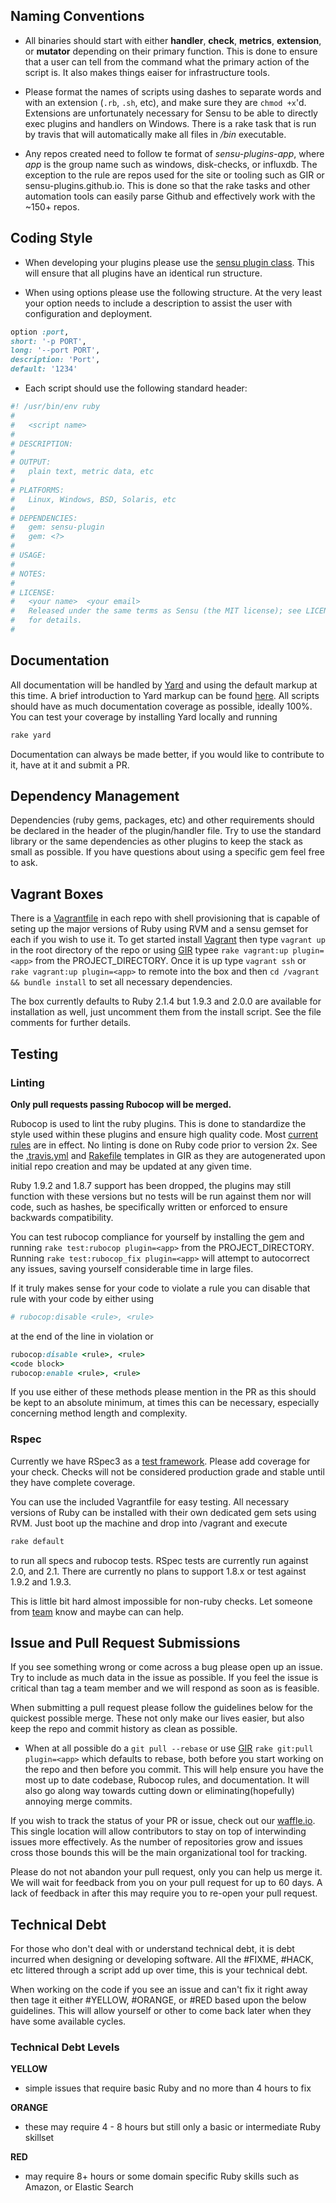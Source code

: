## Naming Conventions

* All binaries should start with either **handler**, **check**, **metrics**, **extension**, or **mutator** depending on their primary function.  This is done to ensure that a user can tell from the command what the primary action of the script is.  It also makes things eaiser for infrastructure tools.

* Please format the names of scripts using dashes to separate words and with an extension (`.rb`, `.sh`, etc), and make sure they are `chmod +x`'d. Extensions are unfortunately necessary for Sensu to be able to directly exec plugins and handlers on Windows.  There is a rake task that is run by travis that will automatically make all files in */bin* executable.

* Any repos created need to follow te format of *sensu-plugins-app*, where *app* is the group name such as windows, disk-checks, or influxdb.  The exception to the rule are repos used for the site or tooling such as GIR or sensu-plugins.github.io.  This is done so that the rake tasks and other automation tools can easily parse Github and effectively work with the ~150+ repos.

## Coding Style

* When developing your plugins please use the [sensu plugin class][1].  This will ensure that all plugins have an identical run structure.

* When using options please use the following structure.  At the very least your option needs to include a description to assist the user with configuration and deployment.

```ruby
option :port,
short: '-p PORT',
long: '--port PORT',
description: 'Port',
default: '1234'
```

* Each script should use the following standard header:

```ruby
#! /usr/bin/env ruby
#
#   <script name>
#
# DESCRIPTION:
#
# OUTPUT:
#   plain text, metric data, etc
#
# PLATFORMS:
#   Linux, Windows, BSD, Solaris, etc
#
# DEPENDENCIES:
#   gem: sensu-plugin
#   gem: <?>
#
# USAGE:
#
# NOTES:
#
# LICENSE:
#   <your name>  <your email>
#   Released under the same terms as Sensu (the MIT license); see LICENSE
#   for details.
#
```

## Documentation

All documentation will be handled by [Yard][2] and using the default markup at this time. A brief introduction to Yard markup can be found [here][3]. All scripts should have as much documentation coverage as possible, ideally 100%.  You can test your coverage by installing Yard locally and running

```bash
rake yard
```

Documentation can always be made better, if you would like to contribute to it, have at it and submit a PR.

## Dependency Management

Dependencies (ruby gems, packages, etc) and other requirements should be declared in the header of the plugin/handler file.  Try to use the standard library or the same dependencies as other plugins to keep the stack as small as possible.  If you have questions about using a specific gem feel free to ask.

## Vagrant Boxes

There is a [Vagrantfile][4] in each repo with shell provisioning that is capable of seting up  the major versions of Ruby using RVM and a sensu gemset for each if you wish to use it.  To get started install [Vagrant][5] then type `vagrant up` in the root directory of the repo or using [GIR][11] typee `rake vagrant:up plugin=<app>` from the PROJECT_DIRECTORY.  Once it is up type `vagrant ssh` or `rake vagrant:up plugin=<app>` to remote into the box and then `cd /vagrant && bundle install` to set all necessary dependencies.

The box currently defaults to Ruby 2.1.4 but 1.9.3 and 2.0.0 are available for installation as well, just uncomment them from the install script.  See the file comments for further details.

## Testing

### Linting

**Only pull requests passing Rubocop will be merged.**

Rubocop is used to lint the ruby plugins. This is done to standardize the style used within these plugins and ensure high quality code.  Most [current rules][6] are in effect.  No linting is done on Ruby code prior to version 2x.  See the [.travis.yml][7] and [Rakefile][8] templates in GIR as they are autogenerated upon initial repo creation and may be updated at any given time.

Ruby 1.9.2 and 1.8.7 support has been dropped, the plugins may still function with these versions but no tests will be run against them nor will code, such as hashes, be specifically written or enforced to ensure backwards compatibility.

You can test rubocop compliance for yourself by installing the gem and running `rake test:rubocop plugin=<app>` from the PROJECT_DIRECTORY.  Running `rake test:rubocop_fix plugin=<app>` will attempt to autocorrect any issues, saving yourself considerable time in large files.

If it truly makes sense for your code to violate a rule you can disable that rule with your code by either using

```ruby
# rubocop:disable <rule>, <rule>
```

at the end of the line in violation or

```ruby
rubocop:disable <rule>, <rule>
<code block>
rubocop:enable <rule>, <rule>
```

If you use either of these methods please mention in the PR as this should be kept to an absolute minimum, at times this can be necessary, especially concerning method length and complexity.

### Rspec

Currently we have RSpec3 as a [test framework][9]. Please add coverage for your check.  Checks will not be considered production grade and stable until they have complete coverage.

You can use the included Vagrantfile for easy testing.  All necessary versions of Ruby can be installed with their own dedicated gem sets using RVM.  Just boot up the machine and drop into /vagrant and execute

```bash
rake default
```

to run all specs and rubocop tests.  RSpec tests are currently run against 2.0, and 2.1.  There are currently no plans to support 1.8.x or test against 1.9.2 and 1.9.3.

This is little bit hard almost impossible for non-ruby checks. Let someone from [team][10] know and maybe can can help.

## Issue and Pull Request Submissions

If you see something wrong or come across a bug please open up an issue.  Try to include as much data in the issue as possible.  If you feel the issue is critical than tag a team member and we will respond as soon as is feasible.

When submitting a pull request please follow the guidelines below for the quickest possible merge.  These not only make our lives easier, but also keep the repo and commit history as clean as possible.

* When at all possible do a  `git pull --rebase` or use [GIR][11] `rake git:pull plugin=<app>` which defaults to rebase, both before you start working on the repo and then before you commit.  This will help ensure you have the most up to date codebase, Rubocop rules, and documentation.  It will also go along way towards cutting down or eliminating(hopefully) annoying merge commits.

If you wish to track the status of your PR or issue, check out our [waffle.io][12].  This single location will allow contributors to stay on top of interwinding issues more effectively.  As the number of repositories grow and issues cross those bounds this will be the main organizational tool for tracking.

Please do not not abandon your pull request, only you can help us merge it. We will wait for feedback from you on your pull request for up to 60 days. A lack of feedback in after this may require you to re-open your pull request.  

## Technical Debt

For those who don't deal with or understand technical debt, it is debt incurred when designing or developing software.  All the #FIXME, #HACK, etc littered through a script add up over time, this is your technical debt.

When working on the code if you see an issue and can't fix it right away then tage it either #YELLOW, #ORANGE, or #RED based upon the below guidelines.  This will allow yourself or other to come back later when they have some available cycles.

### Technical Debt Levels

**YELLOW**

* simple issues that require basic Ruby and no more than 4 hours to fix

**ORANGE**

* these may require 4 - 8 hours but still only a basic or intermediate Ruby skillset

**RED**

* may require 8+ hours or some domain specific Ruby skills such as Amazon, or Elastic Search

[1]: https://github.com/sensu/sensu-plugin
[2]: http://yardoc.org/
[3]: http://www.rubydoc.info/gems/yard/file/docs/GettingStarted.md
[4]: https://github.com/sensu-plugins/GIR/blob/master/files/templates/gem/Vagrantfile.erb
[5]: https://www.vagrantup.com/
[6]: https://github.com/sensu-plugins/GIR/blob/master/files/templates/gem/rubocop.yml.erb
[7]: https://github.com/sensu-plugins/GIR/blob/master/files/templates/gem/travis.yml.erb
[8]: https://github.com/sensu-plugins/GIR/blob/master/files/templates/gem/Rakefile.erb
[9]: https://github.com/sensu/sensu-plugin-spec
[10]: https://github.com/orgs/sensu-plugins/people
[11]: http://sensu-plugins.github.io/development/gir
[12]: https://waffle.io/sensu-plugins/sensu-plugins.github.io
